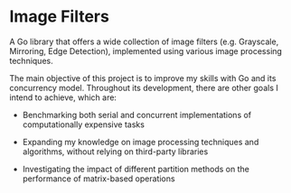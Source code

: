 # Image Filters

A Go library that offers a wide collection of image filters (e.g. Grayscale, Mirroring,
Edge Detection), implemented using various image processing techniques.

The main objective of this project is to improve my skills with Go and its
concurrency model. Throughout its development, there are other goals I intend to
achieve, which are:

- Benchmarking both serial and concurrent implementations of
  computationally expensive tasks

- Expanding my knowledge on image processing techniques and algorithms, without
  relying on third-party libraries

- Investigating the impact of different partition methods on the
  performance of matrix-based operations

